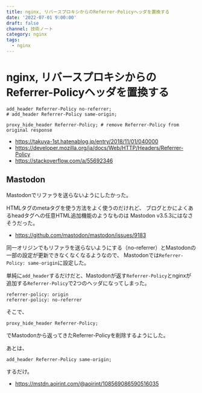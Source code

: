 ```yaml
---
title: nginx, リバースプロキシからのReferrer-Policyヘッダを置換する
date: '2022-07-01 9:00:00'
draft: false
channel: 技術ノート
category: nginx
tags:
  - nginx
---
```

# nginx, リバースプロキシからのReferrer-Policyヘッダを置換する

```nginx
add_header Referrer-Policy no-referrer;
# add_header Referrer-Policy same-origin;

proxy_hide_header Referrer-Policy; # remove Referrer-Policy from original response
```

- <https://takuya-1st.hatenablog.jp/entry/2018/11/01/040000>
- <https://developer.mozilla.org/ja/docs/Web/HTTP/Headers/Referrer-Policy>
- <https://stackoverflow.com/a/55692346>

## Mastodon

Mastodonでリファラを送らないようにしたかった。

HTMLタグのmetaタグを使う方法をよく使うのだけれど、
ブログとかによくあるheadタグへの任意HTML追加機能のようなものは
Mastodon v3.5.3にはなさそうだった。

- <https://github.com/mastodon/mastodon/issues/9183>

同一オリジンでもリファラを送らないようにする（no-referrer）とMastodonの一部の設定が更新できなくなくなるようなので、
Mastodonでは`Referrer-Policy: same-origin`に設定した。

単純に`add_header`するだけだと、Mastodonが返す`Referrer-Policy`とnginxが追加する`Referrer-Policy`で2つのヘッダになってしまった。

```
referrer-policy: origin
referrer-policy: no-referrer
```

そこで、

```nginx
proxy_hide_header Referrer-Policy;
```

でMastodonから返ってきたReferrer-Policyを削除するようにした。

あとは、

```nginx
add_header Referrer-Policy same-origin;
```

するだけ。

- <https://mstdn.aoirint.com/@aoirint/108569086590516035>
